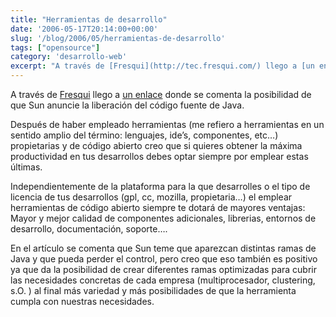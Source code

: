 ```yaml
---
title: "Herramientas de desarrollo"
date: '2006-05-17T20:14:00+00:00'
slug: '/blog/2006/05/herramientas-de-desarrollo'
tags: ["opensource"]
category: 'desarrollo-web'
excerpt: "A través de [Fresqui](http://tec.fresqui.com/) llego a [un enlace](http://barrapunto.com/article.pl?sid=06/05/16/2335205) donde se comenta la posibilidad de que Sun anuncie la liberación del código fue..."
---
```

A través de [Fresqui](http://tec.fresqui.com/) llego a [un enlace](http://barrapunto.com/article.pl?sid=06/05/16/2335205) donde se comenta la posibilidad de que Sun anuncie la liberación del código fuente de Java.

Después de haber empleado herramientas (me refiero a herramientas en un sentido amplio del término: lenguajes, ide’s, componentes, etc…) propietarias y de código abierto creo que si quieres obtener la máxima productividad en tus desarrollos debes optar siempre por emplear estas últimas.

Independientemente de la plataforma para la que desarrolles o el tipo de licencia de tus desarrollos (gpl, cc, mozilla, propietaria…) el emplear herramientas de código abierto siempre te dotará de mayores ventajas: Mayor y mejor calidad de componentes adicionales, librerias, entornos de desarrollo, documentación, soporte….

En el artículo se comenta que Sun teme que aparezcan distintas ramas de Java y que pueda perder el control, pero creo que eso también es positivo ya que da la posibilidad de crear diferentes ramas optimizadas para cubrir las necesidades concretas de cada empresa (multiprocesador, clustering, s.O. ) al final más variedad y más posibilidades de que la herramienta cumpla con nuestras necesidades.

